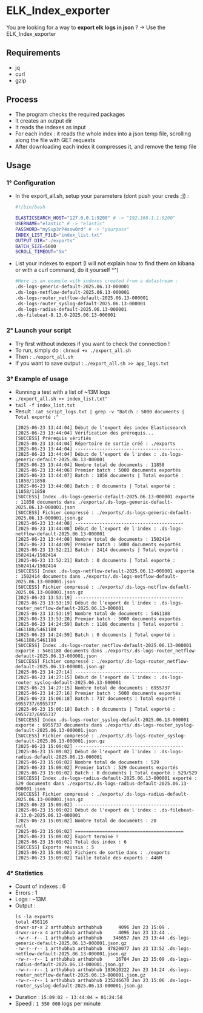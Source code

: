 # ELK_Index_exporter
You are looking for a way to **export elk logs in json** ?
-> Use the ELK_Index_exporter

## Requirements
- jq
- curl
- gzip

## Process
- The program checks the required packages
- It creates an output dir
- It reads the indexes as input
- For each index : it reads the whole index into a json temp file, scrolling along the file with GET requests
- After downloading each index it compresses it, and remove the temp file

## Usage

### 1° Configuration

- In the export_all.sh, setup your parameters (dont push your creds ;]) :
  ```bash
  #!/bin/bash

  ELASTICSEARCH_HOST="127.0.0.1:9200" # -> "192.168.1.1:9200"
  USERNAME="elastic" # -> "elastic"
  PASSWORD="mySup3rP4ssw0rd" # -> "yourpass"
  INDEX_LIST_FILE="index_list.txt"
  OUTPUT_DIR="./exports"
  BATCH_SIZE=5000
  SCROLL_TIMEOUT="5m"
  ```
- List your indexes to export (I will not explain how to find them on kibana or with a curl command, do it yourself ^^)
  ```bash
  #Here is an example with indexes created from a datastream :
  .ds-logs-generic-default-2025.06.13-000001
  .ds-logs-netflow-default-2025.06.13-000001
  .ds-logs-router_netflow-default-2025.06.13-000001
  .ds-logs-router_syslog-default-2025.06.13-000001
  .ds-logs-radius-default-2025.06.13-000001
  .ds-filebeat-8.13.0-2025.06.13-000001  
  ```
### 2° Launch your script 
- Try first without indexes if you want to check the connection !
- To run, simply do : `chrmod +x ./export_all.sh`
- Then : `./export_all.sh`
- If you want to save output : `./export_all.sh >> app_logs.txt`

### 3° Example of usage

- Running a test with a list of ~13M logs
- `./export_all.sh >> index_list.txt"`
- `tail -f index_list.txt`
- Result : `cat script_logs.txt | grep -v "Batch : 5000 documents | Total exporté :"`
    ```text
    [2025-06-23 13:44:04] Début de l'export des index Elasticsearch
    [2025-06-23 13:44:04] Vérification des prérequis...
    [SUCCESS] Prérequis vérifiés
    [2025-06-23 13:44:04] Répertoire de sortie créé : ./exports
    [2025-06-23 13:44:04] ----------------------------------------
    [2025-06-23 13:44:04] Début de l'export de l'index : .ds-logs-generic-default-2025.06.13-000001
    [2025-06-23 13:44:04] Nombre total de documents : 11858
    [2025-06-23 13:44:06] Premier batch : 5000 documents exportés
    [2025-06-23 13:44:07] Batch : 1858 documents | Total exporté : 11858/11858
    [2025-06-23 13:44:08] Batch : 0 documents | Total exporté : 11858/11858
    [SUCCESS] Index .ds-logs-generic-default-2025.06.13-000001 exporté : 11858 documents dans ./exports/.ds-logs-generic-default-2025.06.13-000001.json
    [SUCCESS] Fichier compressé : ./exports/.ds-logs-generic-default-2025.06.13-000001.json.gz
    [2025-06-23 13:44:08] ----------------------------------------
    [2025-06-23 13:44:08] Début de l'export de l'index : .ds-logs-netflow-default-2025.06.13-000001
    [2025-06-23 13:44:08] Nombre total de documents : 1502414
    [2025-06-23 13:44:09] Premier batch : 5000 documents exportés
    [2025-06-23 13:52:21] Batch : 2414 documents | Total exporté : 1502414/1502414
    [2025-06-23 13:52:21] Batch : 0 documents | Total exporté : 1502414/1502414
    [SUCCESS] Index .ds-logs-netflow-default-2025.06.13-000001 exporté : 1502414 documents dans ./exports/.ds-logs-netflow-default-2025.06.13-000001.json
    [SUCCESS] Fichier compressé : ./exports/.ds-logs-netflow-default-2025.06.13-000001.json.gz
    [2025-06-23 13:53:19] ----------------------------------------
    [2025-06-23 13:53:19] Début de l'export de l'index : .ds-logs-router_netflow-default-2025.06.13-000001
    [2025-06-23 13:53:19] Nombre total de documents : 5461188
    [2025-06-23 13:53:20] Premier batch : 5000 documents exportés
    [2025-06-23 14:24:59] Batch : 1188 documents | Total exporté : 5461188/5461188
    [2025-06-23 14:24:59] Batch : 0 documents | Total exporté : 5461188/5461188
    [SUCCESS] Index .ds-logs-router_netflow-default-2025.06.13-000001 exporté : 5461188 documents dans ./exports/.ds-logs-router_netflow-default-2025.06.13-000001.json
    [SUCCESS] Fichier compressé : ./exports/.ds-logs-router_netflow-default-2025.06.13-000001.json.gz
    [2025-06-23 14:27:14] ----------------------------------------
    [2025-06-23 14:27:15] Début de l'export de l'index : .ds-logs-router_syslog-default-2025.06.13-000001
    [2025-06-23 14:27:15] Nombre total de documents : 6955737
    [2025-06-23 14:27:16] Premier batch : 5000 documents exportés
    [2025-06-23 15:06:18] Batch : 737 documents | Total exporté : 6955737/6955737
    [2025-06-23 15:06:18] Batch : 0 documents | Total exporté : 6955737/6955737
    [SUCCESS] Index .ds-logs-router_syslog-default-2025.06.13-000001 exporté : 6955737 documents dans ./exports/.ds-logs-router_syslog-default-2025.06.13-000001.json
    [SUCCESS] Fichier compressé : ./exports/.ds-logs-router_syslog-default-2025.06.13-000001.json.gz
    [2025-06-23 15:09:02] ----------------------------------------
    [2025-06-23 15:09:02] Début de l'export de l'index : .ds-logs-radius-default-2025.06.13-000001
    [2025-06-23 15:09:02] Nombre total de documents : 529
    [2025-06-23 15:09:02] Premier batch : 529 documents exportés
    [2025-06-23 15:09:02] Batch : 0 documents | Total exporté : 529/529
    [SUCCESS] Index .ds-logs-radius-default-2025.06.13-000001 exporté : 529 documents dans ./exports/.ds-logs-radius-default-2025.06.13-000001.json
    [SUCCESS] Fichier compressé : ./exports/.ds-logs-radius-default-2025.06.13-000001.json.gz
    [2025-06-23 15:09:02] ----------------------------------------
    [2025-06-23 15:09:02] Début de l'export de l'index : .ds-filebeat-8.13.0-2025.06.13-000001
    [2025-06-23 15:09:02] Nombre total de documents : 20
    null
    [2025-06-23 15:09:02] ========================================
    [2025-06-23 15:09:02] Export terminé !
    [2025-06-23 15:09:02] Total des index : 6
    [SUCCESS] Exports réussis : 5
    [2025-06-23 15:09:02] Fichiers de sortie dans : ./exports
    [2025-06-23 15:09:02] Taille totale des exports : 446M
    ```

### 4° Statistics
- Count of indexes : 6
- Errors : 1
- Logs : ~13M
- Output :
  ```
  ls -la exports
  total 456116
  drwxr-xr-x 2 arthubhub arthubhub      4096 Jun 23 15:09 .
  drwxr-xr-x 4 arthubhub arthubhub      4096 Jun 23 13:44 ..
  -rw-r--r-- 1 arthubhub arthubhub    346657 Jun 23 13:44 .ds-logs-generic-default-2025.06.13-000001.json.gz
  -rw-r--r-- 1 arthubhub arthubhub  47820077 Jun 23 13:52 .ds-logs-netflow-default-2025.06.13-000001.json.gz
  -rw-r--r-- 1 arthubhub arthubhub     16784 Jun 23 15:09 .ds-logs-radius-default-2025.06.13-000001.json.gz
  -rw-r--r-- 1 arthubhub arthubhub 183610222 Jun 23 14:24 .ds-logs-router_netflow-default-2025.06.13-000001.json.gz
  -rw-r--r-- 1 arthubhub arthubhub 235246670 Jun 23 15:06 .ds-logs-router_syslog-default-2025.06.13-000001.json.gz
  ```
- Duration :  `15:09:02 - 13:44:04 = 01:24:58`
- Speed : `1 550 000` logs per minute
  
